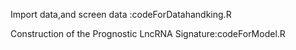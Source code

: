 Import data,and screen data :codeForDatahandking.R

Construction of the Prognostic LncRNA Signature:codeForModel.R
